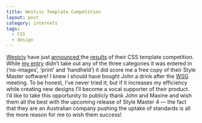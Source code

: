 ```yaml
---
title: Westciv Template Competition
layout: post
category: internets
tags:
  - CSS
  - design
---
```

[Westciv][1] have just [announced ][2] the [results][3] of their CSS template competition. While [my entry][4] didn’t take out any of the three categories it was entered in (‘no-images’, ‘print’ and ‘handheld’) it did score me a free copy of their Style Master software! I knew I should have bought John a drink after the [WSG][5] meeting. To be honest, I’ve never tried it; but if it increases my efficiency while creating new designs I’ll become a vocal supporter of their product. I’d like to take this opportunity to publicly thank John and Maxine and wish them all the best with the upcoming release of Style Master 4 — the fact that they are an Australian company pushing the uptake of standards is all the more reason for me to wish them success!

 [1]: http://www.westciv.com/
 [2]: http://westciv.typepad.com/dog_or_higher/2004/11/our_templates_c.html
 [3]: http://www.westciv.com/style_master/templates/
 [4]: http://www.westciv.com/style_master/templates/entries/06/cellar-door.html
 [5]: http://webstandardsgroup.org/
